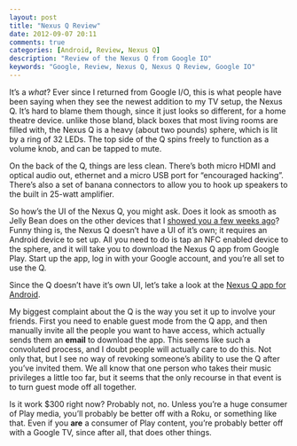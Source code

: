 ```yaml
---
layout: post
title: "Nexus Q Review"
date: 2012-09-07 20:11
comments: true
categories: [Android, Review, Nexus Q]
description: "Review of the Nexus Q from Google IO"
keywords: "Google, Review, Nexus Q, Nexus Q Review, Google IO"
---
```


It’s a *what*? Ever since I returned from Google I/O, this is what people have been saying when they see the newest addition to my TV setup, the Nexus Q. It’s hard to blame them though, since it just looks so different, for a home theatre device. unlike those bland, black boxes that most living rooms are filled with, the Nexus Q is a heavy (about two pounds) sphere, which is lit by a ring of 32 LEDs. The top side of the Q spins freely to function as a volume knob, and can be tapped to mute. 

On the back of the Q, things are less clean. There’s both micro HDMI and optical audio out, ethernet and a micro USB port for “encouraged hacking”. There’s also a set of banana connectors to allow you to hook up speakers to the built in 25-watt amplifier. 

So how’s the UI of the Nexus Q, you might ask. Does it look as smooth as Jelly Bean does on the other devices that I [showed you a few weeks ago](/blog/2012/07/03/nexus-7-review/)? Funny thing is, the Nexus Q doesn’t have a UI of it’s own; it requires an Android device to set up. All you need to do is tap an NFC enabled device to the sphere, and it will take you to download the Nexus Q app from Google Play. Start up the app, log in with your Google account, and you’re all set to use the Q.

Since the Q doesn’t have it’s own UI, let’s take a look at the [Nexus Q app for Android]().


My biggest complaint about the Q is the way you set it up to involve your friends. First you need to enable guest mode from the Q app, and then manually invite all the people you want to have access, which actually sends them an **email** to download the app. This seems like such a convoluted process, and I doubt people will actually care to do this. Not only that, but I see no way of revoking someone’s ability to use the Q after you’ve invited them. We all know that one person who takes their music privileges a little too far, but it seems that the only recourse in that event is to turn guest mode off all together. 

Is it work $300 right now? Probably not, no. Unless you’re a huge consumer of Play media, you’ll probably be better off with a Roku, or something like that. Even if you **are** a consumer of Play content, you’re probably better off with a Google TV, since after all, that does other things.